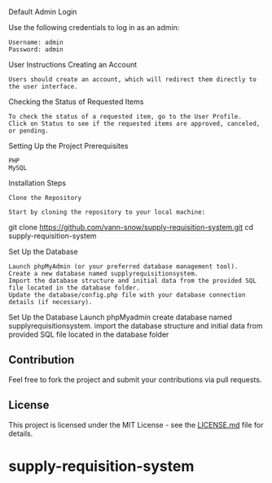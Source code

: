 Default Admin Login

Use the following credentials to log in as an admin:

    Username: admin
    Password: admin

User Instructions
Creating an Account

    Users should create an account, which will redirect them directly to the user interface.

Checking the Status of Requested Items

    To check the status of a requested item, go to the User Profile.
    Click on Status to see if the requested items are approved, canceled, or pending.

Setting Up the Project
Prerequisites

    PHP
    MySQL
    

Installation Steps

    Clone the Repository

    Start by cloning the repository to your local machine:

git clone https://github.com/vann-snow/supply-requisition-system.git
cd supply-requisition-system

Set Up the Database

    Launch phpMyAdmin (or your preferred database management tool).
    Create a new database named supplyrequisitionsystem.
    Import the database structure and initial data from the provided SQL file located in the database folder.
    Update the database/config.php file with your database connection details (if necessary).




Set Up the Database
  Launch phpMyadmin
  create database named supplyrequisitionsystem.
  import the database structure and initial data from provided SQL file  located in the  database folder



## Contribution

Feel free to fork the project and submit your contributions via pull requests.

## License

This project is licensed under the MIT License - see the [LICENSE.md](LICENSE.md) file for details.

# supply-requisition-system
